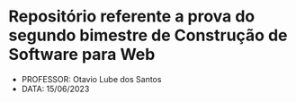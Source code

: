 # Repositório referente a prova do segundo bimestre de Construção de Software para Web

- PROFESSOR: Otavio Lube dos Santos
- DATA: 15/06/2023
